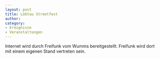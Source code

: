 ```yaml
---
layout: post
title: Löbtau Streetfest
author:
category:
- Ereignisse
- Veranstaltungen
---
```


Internet wird durch Freifunk vom Wumms bereitgestellt. Freifunk wird dort mit einem eigenen Stand vertreten sein.
